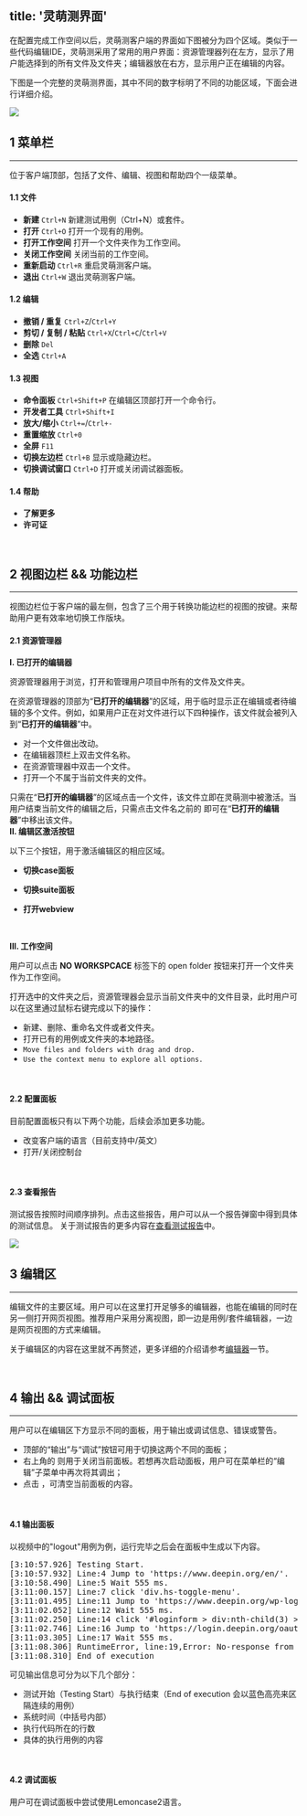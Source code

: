 title: '灵萌测界面'
---

在配置完成工作空间以后，灵萌测客户端的界面如下图被分为四个区域。类似于一些代码编辑IDE，灵萌测采用了常用的用户界面：资源管理器列在左方，显示了用户能选择到的所有文件及文件夹；编辑器放在右方，显示用户正在编辑的内容。

下图是一个完整的灵萌测界面，其中不同的数字标明了不同的功能区域，下面会进行详细介绍。

<img class="large-images-special" src="/images/setup/interface-whole.png">
<br>

## 1 菜单栏
---

位于客户端顶部，包括了文件、编辑、视图和帮助四个一级菜单。

#### 1.1 文件

- **新建** `Ctrl+N` 新建测试用例（Ctrl+N）或套件。
- **打开** `Ctrl+O` 打开一个现有的用例。
- **打开工作空间** 打开一个文件夹作为工作空间。
- **关闭工作空间**  关闭当前的工作空间。
- **重新启动** `Ctrl+R` 重启灵萌测客户端。
- **退出** `Ctrl+W` 退出灵萌测客户端。

#### 1.2 编辑

- **撤销 / 重复** `Ctrl+Z`/`Ctrl+Y`
- **剪切 / 复制 / 粘贴** `Ctrl+X`/`Ctrl+C`/`Ctrl+V`
- **删除** `Del`
- **全选** `Ctrl+A` 

#### 1.3 视图

- **命令面板** `Ctrl+Shift+P` 在编辑区顶部打开一个命令行。
- **开发者工具** `Ctrl+Shift+I` 
- **放大/缩小** `Ctrl+=`/`Ctrl+-`
- **重置缩放** `Ctrl+0`
- **全屏** `F11`
- **切换左边栏** `Ctrl+B` 显示或隐藏边栏。
- **切换调试窗口** `Ctrl+D` 打开或关闭调试器面板。

#### 1.4 帮助

- **了解更多** 
- **许可证**
<br>

## 2 视图边栏 && 功能边栏
---

视图边栏位于客户端的最左侧，包含了三个用于转换功能边栏的视图的按键。来帮助用户更有效率地切换工作版块。

#### 2.1 **资源管理器** <i class="fa fa-code fa-2x"></i> 

**I. 已打开的编辑器** 

资源管理器用于浏览，打开和管理用户项目中所有的文件及文件夹。

在资源管理器的顶部为“**已打开的编辑器**”的区域，用于临时显示正在编辑或者待编辑的多个文件。例如，如果用户正在对文件进行以下四种操作，该文件就会被列入到“**已打开的编辑器**”中。

- 对一个文件做出改动。
- 在编辑器顶栏上双击文件名称。
- 在资源管理器中双击一个文件。
- 打开一个不属于当前文件夹的文件。

只需在“**已打开的编辑器**”的区域点击一个文件，该文件立即在灵萌测中被激活。当用户结束当前文件的编辑之后，只需点击文件名之前的 <i class="fa fa-times"></i> 即可在“**已打开的编辑器**”中移出该文件。
<br>
**II. 编辑区激活按钮**

以下三个按钮，用于激活编辑区的相应区域。

- <i class="fa fa-file-code-o fa-2x" style="color:green"></i> **切换case面板** 

- <i class="fa fa-file-text-o fa-2x" style="color:green"></i> **切换suite面板** 

- <i class="fa fa-globe fa-2x" style="color:green"></i> **打开webview** 
<br>

**III. 工作空间** 

用户可以点击 **NO WORKSPCACE** 标签下的 <span class="button"> open folder</span> 按钮来打开一个文件夹作为工作空间。

打开选中的文件夹之后，资源管理器会显示当前文件夹中的文件目录，此时用户可以在这里通过鼠标右键完成以下的操作：
- 新建、删除、重命名文件或者文件夹。
- 打开已有的用例或文件夹的本地路径。
- `Move files and folders with drag and drop.`
- `Use the context menu to explore all options.`
<br>

#### 2.2 **配置面板** <i class="fa fa-cog fa-2x"></i> 

目前配置面板只有以下两个功能，后续会添加更多功能。
- 改变客户端的语言（目前支持中/英文）
- 打开/关闭控制台
<br>

#### 2.3 **查看报告** <i class="fa fa-bar-chart fa-2x"></i>


测试报告按照时间顺序排列。点击这些报告，用户可以从一个报告弹窗中得到具体的测试信息。
关于测试报告的更多内容在[查看测试报告](/zh-cn/docs/guide/reports.html)中。
<br>

<img class="large-images" src="/">
<br>

## 3 编辑区
---

编辑文件的主要区域。用户可以在这里打开足够多的编辑器，也能在编辑的同时在另一侧打开网页视图。推荐用户采用分离视图，即一边是用例/套件编辑器，一边是网页视图的方式来编辑。

关于编辑区的内容在这里就不再赘述，更多详细的介绍请参考[编辑器](/zh-cn/docs/code-editor/index.html)一节。

<br>

## 4 输出 && 调试面板
---
用户可以在编辑区下方显示不同的面板，用于输出或调试信息、错误或警告。

- 顶部的“输出”与“调试”按钮可用于切换这两个不同的面板；
- 右上角的 <i class="fa fa-times-circle" color="grey"></i> 则用于关闭当前面板。若想再次启动面板，用户可在菜单栏的“编辑”子菜单中再次将其调出；
- 点击 <i class="fa fa-ban"></i> ，可清空当前面板的内容。
<br>

#### 4.1 **输出面板**

以视频中的"logout"用例为例，运行完毕之后会在面板中生成以下内容。
<pre class='sublemon'>
[3:10:57.926] Testing Start.
[3:10:57.932] Line:4 Jump to 'https://www.deepin.org/en/'.
[3:10:58.490] Line:5 Wait 555 ms.
[3:11:00.157] Line:7 click 'div.hs-toggle-menu'.
[3:11:01.495] Line:11 Jump to 'https://www.deepin.org/wp-login.php'.
[3:11:02.052] Line:12 Wait 555 ms.
[3:11:02.250] Line:14 click '#loginform > div:nth-child(3) > a:nth-child(1)'.
[3:11:02.746] Line:16 Jump to 'https://login.deepin.org/oauth2/authorize?client_id=0634ab169bf76a5df39812c4350778c83b3450e4'.
[3:11:03.305] Line:17 Wait 555 ms.
[3:11:08.306] RuntimeError, line:19,Error: No-response from last fetching.
[3:11:08.310] End of execution
</pre>

可见输出信息可分为以下几个部分：
- 测试开始（Testing Start）与执行结束（End of execution 会以蓝色高亮来区隔连续的用例）
- 系统时间（中括号内部）
- 执行代码所在的行数
- 具体的执行用例的内容
<br>

#### 4.2 **调试面板**

用户可在调试面板中尝试使用Lemoncase2语言。